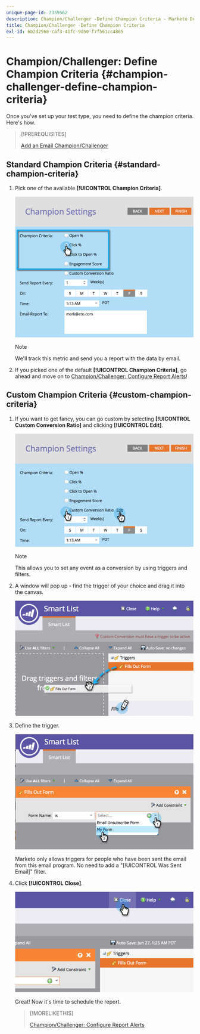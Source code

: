 ```yaml
---
unique-page-id: 2359562
description: Champion/Challenger -Define Champion Criteria - Marketo Docs - Product Documentation
title: Champion/Challenger -Define Champion Criteria
exl-id: 6b2d2568-caf3-41fc-9d50-f7f561cc4865
---
```

# Champion/Challenger: Define Champion Criteria {#champion-challenger-define-champion-criteria}

Once you've set up your test type, you need to define the champion criteria. Here's how.

>[!PREREQUISITES]
>
>[Add an Email Champion/Challenger](/help/marketo/product-docs/email-marketing/general/functions-in-the-editor/email-tests-champion-challenger/add-an-email-champion-challenger.md)

## Standard Champion Criteria {#standard-champion-criteria}

1. Pick one of the available **[!UICONTROL Champion Criteria]**.

   ![](assets/image2014-9-15-13-3a1-3a15.png)

   >[!NOTE]
   >
   >We'll track this metric and send you a report with the data by email.

1. If you picked one of the default **[!UICONTROL Champion Criteria]**, go ahead and move on to [Champion/Challenger: Configure Report Alerts](/help/marketo/product-docs/email-marketing/general/functions-in-the-editor/email-tests-champion-challenger/champion-challenger-configure-report-alerts.md)!

## Custom Champion Criteria {#custom-champion-criteria}

1. If you want to get fancy, you can go custom by selecting **[!UICONTROL Custom Conversion Ratio]** and clicking **[!UICONTROL Edit]**.

   ![](assets/image2014-9-15-13-3a2-3a52.png)

   >[!NOTE]
   >
   >This allows you to set any event as a conversion by using triggers and filters.

1. A window will pop up - find the trigger of your choice and drag it into the canvas.

   ![](assets/image2014-9-15-13-3a3-3a38.png)

1. Define the trigger.

   ![](assets/image2014-9-15-13-3a3-3a54.png)

   Marketo only allows triggers for people who have been sent the email from this email program. No need to add a "[!UICONTROL Was Sent Email]" filter.

1. Click **[!UICONTROL Close]**.

   ![](assets/image2014-9-15-13-3a4-3a7.png)

   Great! Now it's time to schedule the report.

   >[!MORELIKETHIS]
   >
   >[Champion/Challenger: Configure Report Alerts](/help/marketo/product-docs/email-marketing/general/functions-in-the-editor/email-tests-champion-challenger/champion-challenger-configure-report-alerts.md)
